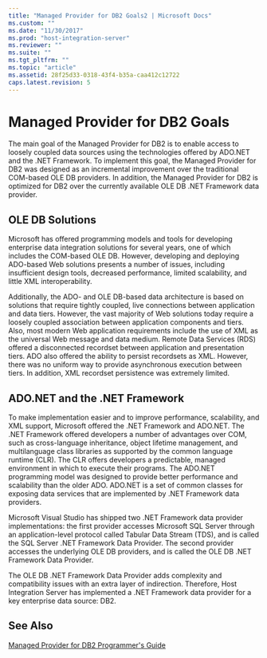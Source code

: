 ```yaml
---
title: "Managed Provider for DB2 Goals2 | Microsoft Docs"
ms.custom: ""
ms.date: "11/30/2017"
ms.prod: "host-integration-server"
ms.reviewer: ""
ms.suite: ""
ms.tgt_pltfrm: ""
ms.topic: "article"
ms.assetid: 28f25d33-0318-43f4-b35a-caa412c12722
caps.latest.revision: 5
---
```

# Managed Provider for DB2 Goals
The main goal of the Managed Provider for DB2 is to enable access to loosely coupled data sources using the technologies offered by ADO.NET and the .NET Framework. To implement this goal, the Managed Provider for DB2 was designed as an incremental improvement over the traditional COM-based OLE DB providers. In addition, the Managed Provider for DB2 is optimized for DB2 over the currently available OLE DB .NET Framework data provider.  
  
## OLE DB Solutions  
 Microsoft has offered programming models and tools for developing enterprise data integration solutions for several years, one of which includes the COM-based OLE DB. However, developing and deploying ADO-based Web solutions presents a number of issues, including insufficient design tools, decreased performance, limited scalability, and little XML interoperability.  
  
 Additionally, the ADO- and OLE DB-based data architecture is based on solutions that require tightly coupled, live connections between application and data tiers. However, the vast majority of Web solutions today require a loosely coupled association between application components and tiers. Also, most modern Web application requirements include the use of XML as the universal Web message and data medium. Remote Data Services (RDS) offered a disconnected recordset between application and presentation tiers. ADO also offered the ability to persist recordsets as XML. However, there was no uniform way to provide asynchronous execution between tiers. In addition, XML recordset persistence was extremely limited.  
  
## ADO.NET and the .NET Framework  
 To make implementation easier and to improve performance, scalability, and XML support, Microsoft offered the .NET Framework and ADO.NET. The .NET Framework offered developers a number of advantages over COM, such as cross-language inheritance, object lifetime management, and multilanguage class libraries as supported by the common language runtime (CLR). The CLR offers developers a predictable, managed environment in which to execute their programs. The ADO.NET programming model was designed to provide better performance and scalability than the older ADO. ADO.NET is a set of common classes for exposing data services that are implemented by .NET Framework data providers.  
  
 Microsoft Visual Studio has shipped two .NET Framework data provider implementations: the first provider accesses Microsoft SQL Server through an application-level protocol called Tabular Data Stream (TDS), and is called the SQL Server .NET Framework Data Provider. The second provider accesses the underlying OLE DB providers, and is called the OLE DB .NET Framework Data Provider.  
  
 The OLE DB .NET Framework Data Provider adds complexity and compatibility issues with an extra layer of indirection. Therefore, Host Integration Server has implemented a .NET Framework data provider for a key enterprise data source: DB2.  
  
## See Also  
 [Managed Provider for DB2 Programmer's Guide](../HIS2010/managed-provider-for-db2-programmer-s-guide1.md)